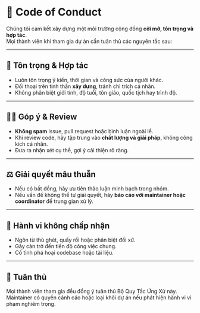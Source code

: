 # 📜 Code of Conduct

Chúng tôi cam kết xây dựng một môi trường cộng đồng **cởi mở, tôn trọng và hợp tác**.  
Mọi thành viên khi tham gia dự án cần tuân thủ các nguyên tắc sau:

---

## 🤝 Tôn trọng & Hợp tác
- Luôn tôn trọng ý kiến, thời gian và công sức của người khác.  
- Đối thoại trên tinh thần **xây dựng**, tránh chỉ trích cá nhân.  
- Không phân biệt giới tính, độ tuổi, tôn giáo, quốc tịch hay trình độ.  

---

## 🧑‍💻 Góp ý & Review
- **Không spam** issue, pull request hoặc bình luận ngoài lề.  
- Khi review code, hãy tập trung vào **chất lượng và giải pháp**, không công kích cá nhân.  
- Đưa ra nhận xét cụ thể, gợi ý cải thiện rõ ràng.  

---

## ⚖️ Giải quyết mâu thuẫn
- Nếu có bất đồng, hãy ưu tiên thảo luận minh bạch trong nhóm.  
- Nếu vấn đề không thể tự giải quyết, hãy **báo cáo với maintainer hoặc coordinator** để trung gian xử lý.  

---

## 🚫 Hành vi không chấp nhận
- Ngôn từ thù ghét, quấy rối hoặc phân biệt đối xử.  
- Gây cản trở đến tiến độ công việc chung.  
- Cố tình phá hoại codebase hoặc tài liệu.  

---

## 📌 Tuân thủ
Mọi thành viên tham gia đều đồng ý tuân thủ Bộ Quy Tắc Ứng Xử này.  
Maintainer có quyền cảnh cáo hoặc loại khỏi dự án nếu phát hiện hành vi vi phạm nghiêm trọng.  
